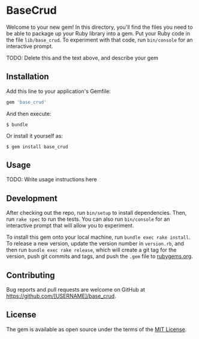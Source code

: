 # BaseCrud

Welcome to your new gem! In this directory, you'll find the files you need to be able to package up your Ruby library into a gem. Put your Ruby code in the file `lib/base_crud`. To experiment with that code, run `bin/console` for an interactive prompt.

TODO: Delete this and the text above, and describe your gem

## Installation

Add this line to your application's Gemfile:

```ruby
gem 'base_crud'
```

And then execute:

    $ bundle

Or install it yourself as:

    $ gem install base_crud

## Usage

TODO: Write usage instructions here

## Development

After checking out the repo, run `bin/setup` to install dependencies. Then, run `rake spec` to run the tests. You can also run `bin/console` for an interactive prompt that will allow you to experiment.

To install this gem onto your local machine, run `bundle exec rake install`. To release a new version, update the version number in `version.rb`, and then run `bundle exec rake release`, which will create a git tag for the version, push git commits and tags, and push the `.gem` file to [rubygems.org](https://rubygems.org).

## Contributing

Bug reports and pull requests are welcome on GitHub at https://github.com/[USERNAME]/base_crud.

## License

The gem is available as open source under the terms of the [MIT License](https://opensource.org/licenses/MIT).
